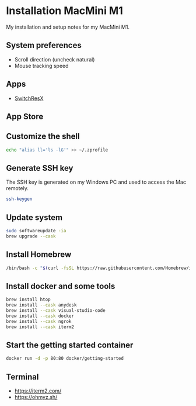 # Installation MacMini M1

My installation and setup notes for my MacMini M1. 

## System preferences

- Scroll direction (uncheck natural)
- Mouse tracking speed

## Apps

- [SwitchResX](https://www.madrau.com)

## App Store

## Customize the shell

```bash
echo "alias ll='ls -lG'" >> ~/.zprofile
```

## Generate SSH key

The SSH key is generated on my Windows PC and used to access the Mac remotely.

```bash
ssh-keygen
```

## Update system

```bash
sudo softwareupdate -ia
brew upgrade --cask
```

## Install Homebrew

```bash
/bin/bash -c "$(curl -fsSL https://raw.githubusercontent.com/Homebrew/install/HEAD/install.sh)"
```

## Install docker and some tools

```bash
brew install htop
brew install --cask anydesk
brew install --cask visual-studio-code
brew install --cask docker
brew install --cask ngrok
brew install --cask iterm2
```

## Start the getting started container

```bash
docker run -d -p 80:80 docker/getting-started
```

## Terminal

- https://iterm2.com/
- https://ohmyz.sh/
